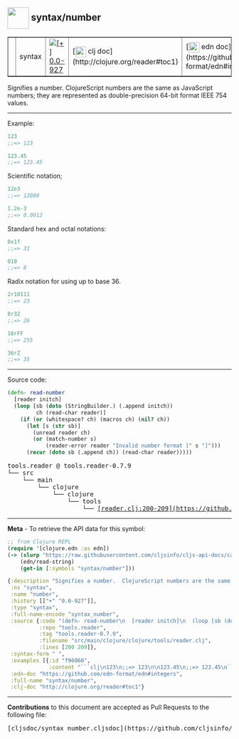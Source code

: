 ## <img width="48px" valign="middle" src="http://i.imgur.com/Hi20huC.png"> syntax/number

 <table border="1">
<tr>
<td><samp> </samp></td>
<td>syntax</td>
<td><a href="https://github.com/cljsinfo/cljs-api-docs/tree/0.0-927"><img valign="middle" alt="[+] 0.0-927" src="https://img.shields.io/badge/+-0.0--927-lightgrey.svg"></a> </td>
<td>
[<img height="24px" valign="middle" src="http://i.imgur.com/1GjPKvB.png"> clj doc](http://clojure.org/reader#toc1)
</td>
<td>
[<img height="24px" valign="middle" src="http://i.imgur.com/I8uNXHv.png"> edn doc](https://github.com/edn-format/edn#integers)
</td>
</tr>
</table>


Signifies a number.  ClojureScript numbers are the same as JavaScript numbers;
they are represented as double-precision 64-bit format IEEE 754 values.

---

Example:

```clj
123
;;=> 123

123.45
;;=> 123.45
```

Scientific notation;

```clj
12e3
;;=> 12000

1.2e-3
;;=> 0.0012
```

Standard hex and octal notations:

```clj
0x1f
;;=> 31

010
;;=> 8
```

Radix notation for using up to base 36.

```clj
2r10111
;;=> 23

8r32
;;=> 26

16rFF
;;=> 255

36rZ
;;=> 35
```

---



Source code:

```clj
(defn- read-number
  [reader initch]
  (loop [sb (doto (StringBuilder.) (.append initch))
         ch (read-char reader)]
    (if (or (whitespace? ch) (macros ch) (nil? ch))
      (let [s (str sb)]
        (unread reader ch)
        (or (match-number s)
            (reader-error reader "Invalid number format [" s "]")))
      (recur (doto sb (.append ch)) (read-char reader)))))
```

 <pre>
tools.reader @ tools.reader-0.7.9
└── src
    └── main
        └── clojure
            └── clojure
                └── tools
                    └── <ins>[reader.clj:200-209](https://github.com/clojure/tools.reader/blob/tools.reader-0.7.9/src/main/clojure/clojure/tools/reader.clj#L200-L209)</ins>
</pre>


---

__Meta__ - To retrieve the API data for this symbol:

```clj
;; from Clojure REPL
(require '[clojure.edn :as edn])
(-> (slurp "https://raw.githubusercontent.com/cljsinfo/cljs-api-docs/catalog/cljs-api.edn")
    (edn/read-string)
    (get-in [:symbols "syntax/number"]))
```

```clj
{:description "Signifies a number.  ClojureScript numbers are the same as JavaScript numbers;\nthey are represented as double-precision 64-bit format IEEE 754 values.",
 :ns "syntax",
 :name "number",
 :history [["+" "0.0-927"]],
 :type "syntax",
 :full-name-encode "syntax_number",
 :source {:code "(defn- read-number\n  [reader initch]\n  (loop [sb (doto (StringBuilder.) (.append initch))\n         ch (read-char reader)]\n    (if (or (whitespace? ch) (macros ch) (nil? ch))\n      (let [s (str sb)]\n        (unread reader ch)\n        (or (match-number s)\n            (reader-error reader \"Invalid number format [\" s \"]\")))\n      (recur (doto sb (.append ch)) (read-char reader)))))",
          :repo "tools.reader",
          :tag "tools.reader-0.7.9",
          :filename "src/main/clojure/clojure/tools/reader.clj",
          :lines [200 209]},
 :syntax-form " ",
 :examples [{:id "f96060",
             :content "```clj\n123\n;;=> 123\n\n123.45\n;;=> 123.45\n```\n\nScientific notation;\n\n```clj\n12e3\n;;=> 12000\n\n1.2e-3\n;;=> 0.0012\n```\n\nStandard hex and octal notations:\n\n```clj\n0x1f\n;;=> 31\n\n010\n;;=> 8\n```\n\nRadix notation for using up to base 36.\n\n```clj\n2r10111\n;;=> 23\n\n8r32\n;;=> 26\n\n16rFF\n;;=> 255\n\n36rZ\n;;=> 35\n```"}],
 :edn-doc "https://github.com/edn-format/edn#integers",
 :full-name "syntax/number",
 :clj-doc "http://clojure.org/reader#toc1"}

```

---

__Contributions__ to this document are accepted as Pull Requests to the following file:

 <pre>
[cljsdoc/syntax_number.cljsdoc](https://github.com/cljsinfo/cljs-api-docs/blob/master/cljsdoc/syntax_number.cljsdoc)
</pre>

